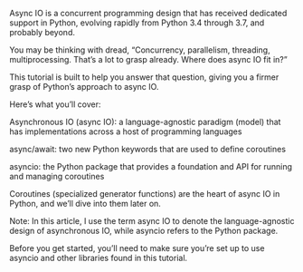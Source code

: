 Async IO is a concurrent programming design that has received dedicated support in Python, evolving rapidly from Python 3.4 through 3.7, and probably beyond.

You may be thinking with dread, “Concurrency, parallelism, threading, multiprocessing. That’s a lot to grasp already. Where does async IO fit in?”

This tutorial is built to help you answer that question, giving you a firmer grasp of Python’s approach to async IO.

Here’s what you’ll cover:

Asynchronous IO (async IO): a language-agnostic paradigm (model) that has implementations across a host of programming languages

async/await: two new Python keywords that are used to define coroutines

asyncio: the Python package that provides a foundation and API for running and managing coroutines

Coroutines (specialized generator functions) are the heart of async IO in Python, and we’ll dive into them later on.

Note: In this article, I use the term async IO to denote the language-agnostic design of asynchronous IO, while asyncio refers to the Python package.

Before you get started, you’ll need to make sure you’re set up to use asyncio and other libraries found in this tutorial.